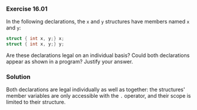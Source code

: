### Exercise 16.01

In the following declarations, the `x` and `y` structures have members named `x`
and `y`:

```c
struct { int x, y;} x;
struct { int x, y;} y;
```

Are these declarations legal on an individual basis? Could both declarations
appear as shown in a program? Justify your answer.

### Solution

Both declarations are legal individually as well as together: the structures'
member variables are only accessible with the `.` operator, and their scope is
limited to their structure.
